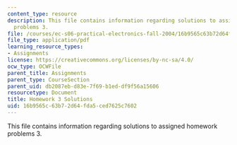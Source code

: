 ```yaml
---
content_type: resource
description: This file contains information regarding solutions to assigned homework
  problems 3.
file: /courses/ec-s06-practical-electronics-fall-2004/16b9565c63b72d64fda5ced7625c7602_MITEC_S06F04_hw3_solutions.pdf
file_type: application/pdf
learning_resource_types:
- Assignments
license: https://creativecommons.org/licenses/by-nc-sa/4.0/
ocw_type: OCWFile
parent_title: Assignments
parent_type: CourseSection
parent_uid: db2087eb-d83e-7f69-b1ed-df9f56a15606
resourcetype: Document
title: Homework 3 Solutions
uid: 16b9565c-63b7-2d64-fda5-ced7625c7602
---
```

This file contains information regarding solutions to assigned homework problems 3.